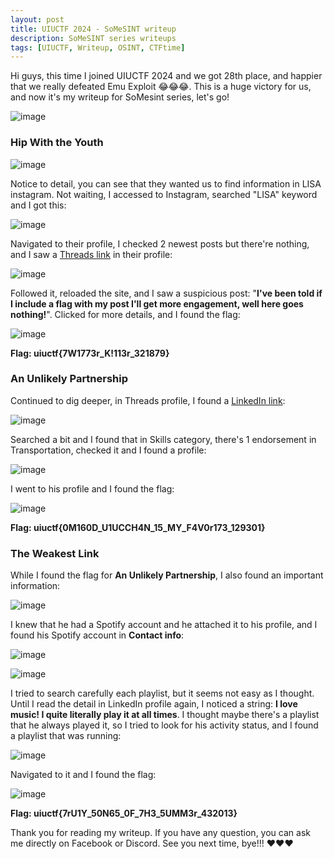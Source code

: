 ```yaml
---
layout: post
title: UIUCTF 2024 - SoMeSINT writeup
description: SoMeSINT series writeups
tags: [UIUCTF, Writeup, OSINT, CTFtime]
---
```


Hi guys, this time I joined UIUCTF 2024 and we got 28th place, and happier that we really defeated Emu Exploit 😂😂😂. This is a huge victory for us, and now it's my writeup for SoMesint series, let's go!

![image](https://github.com/odintheprotector/odintheprotector.github.io/assets/75618225/e0aa0ed4-7760-459e-86ad-9db228be2ed2)

### Hip With the Youth 

![image](https://github.com/odintheprotector/odintheprotector.github.io/assets/75618225/22a79c46-c2a8-4c13-acb3-afcfbfdb759a)

Notice to detail, you can see that they wanted us to find information in LISA instagram. Not waiting, I accessed to Instagram, searched "LISA" keyword and I got this:

![image](https://github.com/odintheprotector/odintheprotector.github.io/assets/75618225/63124bd1-279b-4973-8887-a69ebe7f6934)

Navigated to their profile, I checked 2 newest posts but there're nothing, and I saw a [Threads link](https://www.threads.net/@longislandsubwayauthority?xmt=AQGzjeNCfiZJXho_Kr9yrhUmSRyEW46pHNwtP9ETNscl6wA) in their profile: 

![image](https://github.com/odintheprotector/odintheprotector.github.io/assets/75618225/5892a939-de93-41a0-8d22-fd3226630a00)

Followed it, reloaded the site, and I saw a suspicious post: "**I've been told if I include a flag with my post I'll get more engagement, well here goes nothing!**". Clicked for more details, and I found the flag:

![image](https://github.com/odintheprotector/odintheprotector.github.io/assets/75618225/c1d42017-c758-4a42-ad9f-76ed06a3b01e)

**Flag: uiuctf{7W1773r_K!113r_321879}**

### An Unlikely Partnership

Continued to dig deeper, in Threads profile, I found a [LinkedIn link](https://www.linkedin.com/in/long-island-subway-authority/):

![image](https://github.com/odintheprotector/odintheprotector.github.io/assets/75618225/9e018abc-5f33-4647-ad9a-6b2039151271)

Searched a bit and I found that in Skills category, there's 1 endorsement in Transportation, checked it and I found a profile: 

![image](https://github.com/odintheprotector/odintheprotector.github.io/assets/75618225/65b06dd1-9ffd-4144-9b9d-799560ab3a3d)

I went to his profile and I found the flag:

![image](https://github.com/odintheprotector/odintheprotector.github.io/assets/75618225/307f8c3e-7ff9-4e95-bbde-d5bc22855f9b)

**Flag: uiuctf{0M160D_U1UCCH4N_15_MY_F4V0r173_129301}**

### The Weakest Link

While I found the flag for **An Unlikely Partnership**, I also found an important information:

![image](https://github.com/odintheprotector/odintheprotector.github.io/assets/75618225/6e24382e-33c1-4355-8456-a12298588eb1)

I knew that he had a Spotify account and he attached it to his profile, and I found his Spotify account in **Contact info**: 

![image](https://github.com/odintheprotector/odintheprotector.github.io/assets/75618225/a0b88d45-17bf-4ade-92c9-3370c8ec80da)

![image](https://github.com/odintheprotector/odintheprotector.github.io/assets/75618225/7fb123b3-23e4-4599-869a-eb8e46365eb0)

I tried to search carefully each playlist, but it seems not easy as I thought. Until I read the detail in LinkedIn profile again, I noticed a string: **I love music! I quite literally play it at all times**. I thought maybe there's a playlist that he always played it, so I tried to look for his activity status, and I found a playlist that was running:

![image](https://github.com/odintheprotector/odintheprotector.github.io/assets/75618225/144b7853-d588-4293-94b7-c0e4e46069dc)

Navigated to it and I found the flag: 

![image](https://github.com/odintheprotector/odintheprotector.github.io/assets/75618225/4fae3271-8825-4b11-8253-80d9597450ee)

**Flag: uiuctf{7rU1Y_50N65_0F_7H3_5UMM3r_432013}**

Thank you for reading my writeup. If you have any question, you can ask me directly on Facebook or Discord. See you next time, bye!!! ❤️❤️❤️
